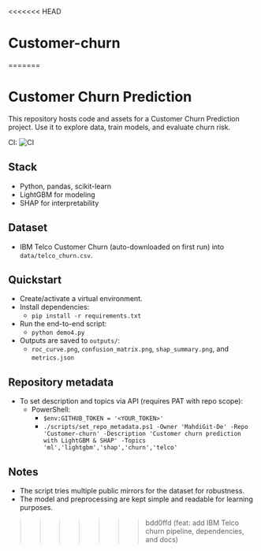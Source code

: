 <<<<<<< HEAD
# Customer-churn
=======
# Customer Churn Prediction

This repository hosts code and assets for a Customer Churn Prediction project.
Use it to explore data, train models, and evaluate churn risk.

CI: ![CI](https://github.com/MahdiGit-De/Customer-churn/actions/workflows/ci.yml/badge.svg)

## Stack
- Python, pandas, scikit-learn
- LightGBM for modeling
- SHAP for interpretability

## Dataset
- IBM Telco Customer Churn (auto-downloaded on first run) into `data/telco_churn.csv`.

## Quickstart
- Create/activate a virtual environment.
- Install dependencies:
  - `pip install -r requirements.txt`
- Run the end-to-end script:
  - `python demo4.py`
- Outputs are saved to `outputs/`:
  - `roc_curve.png`, `confusion_matrix.png`, `shap_summary.png`, and `metrics.json`

## Repository metadata
- To set description and topics via API (requires PAT with repo scope):
  - PowerShell:
    - `$env:GITHUB_TOKEN = '<YOUR_TOKEN>'`
    - `./scripts/set_repo_metadata.ps1 -Owner 'MahdiGit-De' -Repo 'Customer-churn' -Description 'Customer churn prediction with LightGBM & SHAP' -Topics 'ml','lightgbm','shap','churn','telco'`

## Notes
- The script tries multiple public mirrors for the dataset for robustness.
- The model and preprocessing are kept simple and readable for learning purposes.
>>>>>>> bdd0ffd (feat: add IBM Telco churn pipeline, dependencies, and docs)
